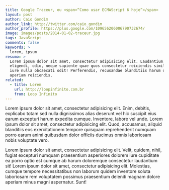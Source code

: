 ```yaml
---
title: Google Traceur, ou <span>“Como usar ECMAScript 6 hoje”</span>
layout: post
author: Caio Gondim
author_link: http://twitter.com/caio_gondim
author_profile: https://plus.google.com/109656206006790732674/
image: images/posts/2014-01-02-traceur.jpg
tags: JavaScript
comments: false
keywords: >
  lorem, ipsum
resumo: >
  Lorem ipsum dolor sit amet, consectetur adipisicing elit. Laudantium,
  eligendi, odio, neque sapiente quae quos consectetur reiciendis similique iste
  iure nulla obcaecati odit! Perferendis, recusandae blanditiis harum dolorum
  aperiam reiciendis.
related:
  - title: Lorem
    url: http://loopinfinito.com.br
    from: Loop Infinito
---
```


Lorem ipsum dolor sit amet, consectetur adipisicing elit. Enim, debitis,
explicabo totam sed nulla dignissimos alias deserunt vel hic suscipit eius earum
excepturi harum expedita cumque. Inventore, labore vel unde. Lorem ipsum dolor
sit amet, consectetur adipisicing elit. Quod, accusamus, aliquid blanditiis eos
exercitationem tempore quisquam reprehenderit numquam porro earum animi
quibusdam dolor officiis ducimus omnis laboriosam nobis voluptate vero.

Lorem ipsum dolor sit amet, consectetur adipisicing elit. Velit, quidem, nihil,
fugiat excepturi numquam praesentium asperiores dolorem iure cupiditate ea porro
optio est cumque ab harum doloremque consectetur laudantium sit! Lorem ipsum
dolor sit amet, consectetur adipisicing elit. Molestias, cumque tempore
necessitatibus non laborum quidem inventore soluta laboriosam rem voluptatem
possimus praesentium deleniti magnam dolore aperiam minus magni aspernatur.
Sunt!
